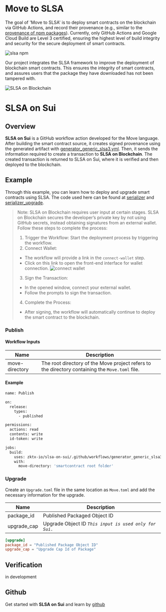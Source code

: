 # Move to SLSA

The goal of 'Move to SLSA' is to deploy smart contracts on the blockchain via GitHub Actions, and record their provenance (e.g., similar to the [provenance of npm packages](https://github.blog/2023-04-19-introducing-npm-package-provenance/)). Currently, only GitHub Actions and Google Cloud Build are Level 3 certified, ensuring the highest level of build integrity and security for the secure deployment of smart contracts.

![slsa npm](https://docs.zktx.io/images/npm-package-provenance.png)

Our project integrates the SLSA framework to improve the deployment of blockchain smart contracts. This ensures the integrity of smart contracts, and assures users that the package they have downloaded has not been tampered with.

![SLSA on Blockchain](https://docs.zktx.io/images/slsa-on-blockchain.svg)

# SLSA on Sui

## Overview

**SLSA on Sui** is a GitHub workflow action developed for the Move language. After building the smart contract source, it creates signed provenance using the generated artifact with [generator_generic_slsa3.yml](https://github.com/slsa-framework/slsa-github-generator/blob/main/internal/builders/generic/README.md). Then, it sends the information required to create a transaction to **SLSA on Blockchain**. The created transaction is returned to SLSA on Sui, where it is verified and then deployed to the blockchain.

## Example

Through this example, you can learn how to deploy and upgrade smart contracts using SLSA.
The code used here can be found at [serializer](https://github.com/MystenLabs/sui/tree/main/sdk/typescript/test/e2e/data/serializer) and [serializer_upgrade](https://github.com/MystenLabs/sui/tree/main/sdk/typescript/test/e2e/data/serializer_upgrade).

> Note: SLSA on Blockchain requires user input at certain stages.
> SLSA on Blockchain secures the developer’s private key by not using GitHub secrets, instead obtaining signatures from an external wallet. Follow these steps to complete the process:
>
> 1. Trigger the Workflow: Start the deployment process by triggering the workflow.
> 2. Connect Wallet:
>
> - The workflow will provide a link in the `connect-wallet` step.
> - Click on this link to open the front-end interface for wallet connection.
>   ![connect wallet](https://docs.zktx.io/images/connect-wallet.png)
>
> 3. Sign the Transaction:
>
> - In the opened window, connect your external wallet.
> - Follow the prompts to sign the transaction.
>
> 4. Complete the Process:
>
> - After signing, the workflow will automatically continue to deploy the smart contract to the blockchain.

### Publish

#### Workflow Inputs

| Name           | Description                                                                                       |
| -------------- | ------------------------------------------------------------------------------------------------- |
| move-directory | The root directory of the Move project refers to the directory containing the `Move.toml` file.   |

#### Example

```bash
name: Publish

on:
  release:
    types:
      - published

permissions:
  actions: read
  contents: write
  id-token: write

jobs:
  build:
    uses: zktx-io/slsa-on-sui/.github/workflows/generator_generic_slsa3.yml@main
    with:
      move-directory: 'smartcontract root folder'
```

### Upgrade

Create an `Upgrade.toml` file in the same location as `Move.toml` and add the necessary information for the upgrade.

| Name        | Description                                            |
| ----------- | ------------------------------------------------------ |
| package_id  | Published Packaged Object ID                           |
| upgrade_cap | Upgrade Object ID _`This input is used only for Sui.`_ |

```toml
[upgrade]
package_id = "Published Package Object ID"
upgrade_cap = "Upgrade Cap Id of Package"
```

## Verification

in development

## Github

Get started with **SLSA on Sui** and learn by [github](https://github.com/zktx-io/slsa-on-sui)

